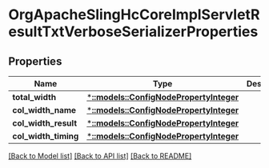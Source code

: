 # OrgApacheSlingHcCoreImplServletResultTxtVerboseSerializerProperties

## Properties
Name | Type | Description | Notes
------------ | ------------- | ------------- | -------------
**total_width** | [***::models::ConfigNodePropertyInteger**](configNodePropertyInteger.md) |  | [optional] 
**col_width_name** | [***::models::ConfigNodePropertyInteger**](configNodePropertyInteger.md) |  | [optional] 
**col_width_result** | [***::models::ConfigNodePropertyInteger**](configNodePropertyInteger.md) |  | [optional] 
**col_width_timing** | [***::models::ConfigNodePropertyInteger**](configNodePropertyInteger.md) |  | [optional] 

[[Back to Model list]](../README.md#documentation-for-models) [[Back to API list]](../README.md#documentation-for-api-endpoints) [[Back to README]](../README.md)


